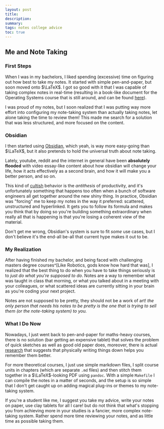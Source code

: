 ```yaml
---
layout: post
title: 
description: 
summary: 
tags: notes college advice
toc: true
---
```


## Me and Note Taking

### First Steps

When I was in my bachelors, I liked spending (excessive) time on figuring out how best to take my notes. It started with simple pen-and-paper, but soon moved onto $\LaTeX$. I got so good with it that I was capable of taking complex notes in real-time (resulting in a book-like document for the Operating Systems course that is still around, and can be found [here]([here](https://github.com/Sapienza-ACSAI/Systems-And-Networking-U1/blob/main/notes_dario/sys_I.pdf))). 

I was proud of my notes, but I soon realized that I was putting way more effort into configuring my note-taking system than actually taking notes, let alone taking the time to review them! This made me search for a solution that was less structured, and more focused on the content.

### Obsidian

I then started using [Obsidian](https://obsidian.md/), which yeah, is way more easy-going than $\LaTeX$, but it also pretends to hold the universal truth about note taking. 

Lately, youtube, reddit and the internet in general have been **absolutely flooded** with video essay-like content about how obsidian will change your life, how it acts effectively as a second brain, and how it will make you a better person, and so on.

This kind of [cultish](https://en.wikipedia.org/wiki/Cargo_cult_programming) behavior is the *antithesis* of productivity, and it's unfortunately something that happens too often when a bunch of software engineers all get together around the new shiny thing. In practice, Obsidian was "forcing" me to keep my notes in the way it preferred: scattered, unstructured and hyperlinked. It gets you to follow its formula and makes you think that by doing so you're building something extraordinary when really all that is happening is that you're losing a coherent view of the material.

Don't get me wrong, Obsidian's system is sure to fit *some* use cases, but I don't believe it's the end-all be-all that current hype makes it out to be.

### My Realization

After having finished my bachelor, and being faced with challenging masters degree courses^[Like Robotics, gods know how hard that was], I realized that the best thing to do when you have to take things seriously is to *just do what you're supposed to do*. Notes are a way to remember what was taught in class that morning, or what you talked about in a meeting with your colleagues, or what scattered ideas are currently sitting in your brain as you're coding your next project.

Notes are not supposed to be pretty, they should not be a work of art! *the only person that needs his notes to be pretty is the one that is trying to sell them (or the note-taking system) to you.*

### What I Do Now

Nowadays, I just went back to pen-and-paper for maths-heavy courses, there is no solution (bar
getting an expensive tablet) that solves the problem of quick sketches as well as good old paper does, moreover, there is actual [research](https://doi.org/10.3389/fpsyg.2023.1219945) that suggests that physically writing things down helps you remember them better.

For more theoretical courses, I just use simple markdown files, I split course units in chapters (which are separate `.md` files) and then stitch them together in a $\LaTeX$-looking PDF using `pandoc`. With a simple `Makefile` I can compile the notes in a matter of seconds, and the setup is so simple that I don't get caught up on adding magical plug-ins or themes to my note-taking system.

If you're a student like me, I suggest you take my advice, write your notes on paper, use clay tablets for all I care! but do not think that what's stopping you from achieving more in your studies is a fancier, more complex note-taking system. Rather spend more time reviewing your notes, and as little time as possible taking them. 

